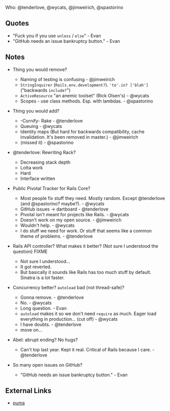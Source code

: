 Who: @tenderlove, @wycats, @jimweirich, @spastorino

## Quotes

* "Fuck you if you use `unless` / `else`" - Evan
* "GitHub needs an issue bankruptcy button." - Evan

## Notes

* Thing you would remove?
    * Naming of testing is confusing - @jimweirich
    * `StringInquirer` (`Rails.env.development?`).  `'to'.in? ['blah']` ("backwards `include?`")
    * `ActiveResource` "an anemic toolset" (Rick Olsen's) - @wycats
    * Scopes - use class methods.  Esp. with lambdas. - @spastorino
* Thing you would add?
    * -Cornify- Rake - @tenderlove
    * Queuing - @wycats
    * Identity maps (But hard for backwards compatibility, cache invalidation.  It's been removed in master.) - @jimweirich
    * (missed it) - @spastorino

* @tenderlove: Rewriting Rack?
    * Decreasing stack depth
    * Lotta work
    * Hard
    * Interface written

* Public Pivotal Tracker for Rails Core?
    * Most people fix stuff they need.  Mostly random.  Except @tenderlove (and @spastorino? maybe?).  - @wycats
    * GitHub issues -> dartboard - @tenderlove
    * Pivotal isn't meant for projects like Rails.  - @wycats
    * Doesn't work on my open source.  - @jimweirich
    * Wouldn't help.  - @wycats
    * I do stuff we need for work.  Or stuff that seems like a common theme of problems.  - @tenderlove
* Rails API controller?  What makes it better?  (Not sure I understood the question) FIXME
    * Not sure I understood...
    * It got reverted.
    * But basically it sounds like Rails has too much stuff by default.  Sinatra is a lot faster.
* Concurrency better?  `autoload` bad (not thread-safe)?
    * Gonna remove.  - @tenderlove
    * No. - @wycats
    * Long question.  - Evan
    * `autoload` makes it so we don't need `require` as much. Eager load everything in production... (cut off) - @wycats
    * I have doubts.  - @tenderlove
    * move on...
* Abel: abrupt ending?  No hugs?
    * Can't top last year.  Kept it real.  Critical of Rails because I care. - @tenderlove
* So many open issues on GitHub?
    * "GitHub needs an issue bankruptcy button." - Evan

## External Links

* [puma](http://rubygems.org/gems/puma)
